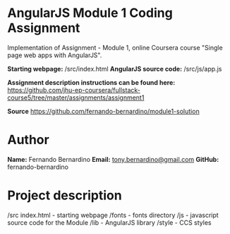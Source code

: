 AngularJS Module 1 Coding Assignment
=============

Implementation of Assignment - Module 1, online Coursera course "Single page web
apps with AngularJS".

**Starting webpage:**       /src/index.html
**AngularJS source code:**  /src/js/app.js

**Assignment description instructions can be found here:**
https://github.com/jhu-ep-coursera/fullstack-course5/tree/master/assignments/assignment1

**Source**
https://github.com/fernando-bernardino/module1-solution

# Author #
**Name:** Fernando Bernardino
**Email:** tony.bernardino@gmail.com
**GitHub:** fernando-bernardino

# Project description #
/src
  index.html - starting webpage
  /fonts - fonts directory
  /js - javascript source code for the Module
  /lib - AngularJS library
  /style - CCS styles
